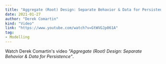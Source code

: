 ```yaml
---
title: "Aggregate (Root) Design: Separate Behavior & Data for Persistence"
date: 2021-01-27
author: "Derek Comartin"
kind: "Video"
link: "https://www.youtube.com/watch?v=GtWVGJp061A"
tag:
- Modelling
---
```


Watch Derek Comartin's video _"Aggregate (Root) Design: Separate Behavior & Data for Persistence"_.

<!-- more -->

<YouTube id="GtWVGJp061A"></YouTube>

